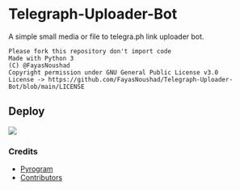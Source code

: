 # Telegraph-Uploader-Bot

A simple small media or file to telegra.ph link uploader bot.

```
Please fork this repository don't import code
Made with Python 3
(C) @FayasNoushad
Copyright permission under GNU General Public License v3.0
License -> https://github.com/FayasNoushad/Telegraph-Uploader-Bot/blob/main/LICENSE 
```

## Deploy

<p align="left">
  <a href="https://heroku.com/deploy?template=https://github.com/FayasNoushad/Telegraph-Uploader-Bot">
     <img src="https://img.shields.io/badge/Deploy%20To%20Heroku-blueviolet?style=for-the-badge&logo=heroku">
  </a>
</p>

### Credits

* [Pyrogram](https://github.com/pyrogram/pyrogram)
* [Contributors](https://github.com/FayasNoushad/Telegraph-Uploader-Bot/graphs/contributors)
